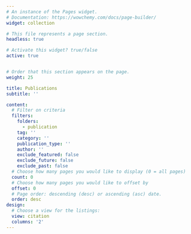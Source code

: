 ```yaml
---
# An instance of the Pages widget.
# Documentation: https://wowchemy.com/docs/page-builder/
widget: collection

# This file represents a page section.
headless: true

# Activate this widget? true/false
active: true


# Order that this section appears on the page.
weight: 25

title: Publications
subtitle: ''

content:
  # Filter on criteria
  filters:
    folders:
      - publication
    tag: ''
    category: ''
    publication_type: ''
    author: ''
    exclude_featured: false
    exclude_future: false
    exclude_past: false
  # Choose how many pages you would like to display (0 = all pages)
  count: 0
  # Choose how many pages you would like to offset by
  offset: 0
  # Page order: descending (desc) or ascending (asc) date.
  order: desc
design:
  # Choose a view for the listings:
  view: citation
  columns: '2'
---
```


